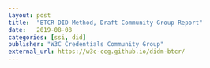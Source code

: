 ```yaml
---
layout: post
title:  "BTCR DID Method, Draft Community Group Report"
date:   2019-08-08
categories: [ssi, did]
publisher: "W3C Credentials Community Group"
external_url: https://w3c-ccg.github.io/didm-btcr/
---
```

